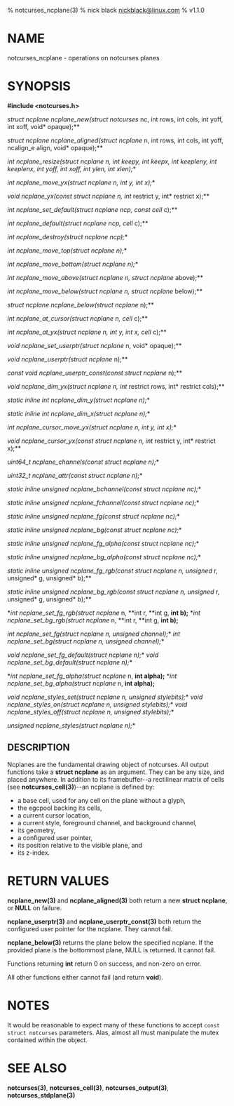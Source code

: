 % notcurses_ncplane(3)
% nick black <nickblack@linux.com>
% v1.1.0

# NAME

notcurses_ncplane - operations on notcurses planes

# SYNOPSIS

**#include <notcurses.h>**

**struct ncplane* ncplane_new(struct notcurses* nc, int rows, int cols, int yoff, int xoff, void* opaque);**

**struct ncplane* ncplane_aligned(struct ncplane* n, int rows, int cols, int yoff, ncalign_e align, void* opaque);**

**int ncplane_resize(struct ncplane* n, int keepy, int keepx, int keepleny, int keeplenx, int yoff, int xoff, int ylen, int xlen);**

**int ncplane_move_yx(struct ncplane* n, int y, int x);**

**void ncplane_yx(const struct ncplane* n, int* restrict y, int* restrict x);**

**int ncplane_set_default(struct ncplane* ncp, const cell* c);**

**int ncplane_default(struct ncplane* ncp, cell* c);**

**int ncplane_destroy(struct ncplane* ncp);**

**int ncplane_move_top(struct ncplane* n);**

**int ncplane_move_bottom(struct ncplane* n);**

**int ncplane_move_above(struct ncplane* n, struct ncplane* above);**

**int ncplane_move_below(struct ncplane* n, struct ncplane* below);**

**struct ncplane* ncplane_below(struct ncplane* n);**

**int ncplane_at_cursor(struct ncplane* n, cell* c);**

**int ncplane_at_yx(struct ncplane* n, int y, int x, cell* c);**

**void* ncplane_set_userptr(struct ncplane* n, void* opaque);**

**void* ncplane_userptr(struct ncplane* n);**

**const void* ncplane_userptr_const(const struct ncplane* n);**

**void ncplane_dim_yx(struct ncplane* n, int* restrict rows, int* restrict cols);**

**static inline int ncplane_dim_y(struct ncplane* n);**

**static inline int ncplane_dim_x(struct ncplane* n);**

**int ncplane_cursor_move_yx(struct ncplane* n, int y, int x);**

**void ncplane_cursor_yx(const struct ncplane* n, int* restrict y, int* restrict x);**

**uint64_t ncplane_channels(const struct ncplane* n);**

**uint32_t ncplane_attr(const struct ncplane* n);**

**static inline unsigned ncplane_bchannel(const struct ncplane* nc);**

**static inline unsigned ncplane_fchannel(const struct ncplane* nc);**

**static inline unsigned ncplane_fg(const struct ncplane* nc);**

**static inline unsigned ncplane_bg(const struct ncplane* nc);**

**static inline unsigned ncplane_fg_alpha(const struct ncplane* nc);**

**static inline unsigned ncplane_bg_alpha(const struct ncplane* nc);**

**static inline unsigned ncplane_fg_rgb(const struct ncplane* n, unsigned* r, unsigned* g, unsigned* b);**

**static inline unsigned ncplane_bg_rgb(const struct ncplane* n, unsigned* r, unsigned* g, unsigned* b);**

**int ncplane_set_fg_rgb(struct ncplane* n, **int r, **int g, **int b);**
**int ncplane_set_bg_rgb(struct ncplane* n, **int r, **int g, **int b);**

**int ncplane_set_fg(struct ncplane* n, unsigned channel);**
**int ncplane_set_bg(struct ncplane* n, unsigned channel);**

**void ncplane_set_fg_default(struct ncplane* n);**
**void ncplane_set_bg_default(struct ncplane* n);**

**int ncplane_set_fg_alpha(struct ncplane* n, **int alpha);**
**int ncplane_set_bg_alpha(struct ncplane* n, **int alpha);**

**void ncplane_styles_set(struct ncplane* n, unsigned stylebits);**
**void ncplane_styles_on(struct ncplane* n, unsigned stylebits);**
**void ncplane_styles_off(struct ncplane* n, unsigned stylebits);**

**unsigned ncplane_styles(struct ncplane* n);**

## DESCRIPTION

Ncplanes are the fundamental drawing object of notcurses. All output functions
take a **struct ncplane** as an argument. They can be any size, and placed
anywhere. In addition to its framebuffer--a rectilinear matrix of cells
(see **notcurses_cell(3)**)--an ncplane is defined by:

* a base cell, used for any cell on the plane without a glyph,
* the egcpool backing its cells,
* a current cursor location,
* a current style, foreground channel, and background channel,
* its geometry,
* a configured user pointer,
* its position relative to the visible plane, and
* its z-index.

# RETURN VALUES

**ncplane_new(3)** and **ncplane_aligned(3)** both return a new **struct ncplane**, or
**NULL** on failure.

**ncplane_userptr(3)** and **ncplane_userptr_const(3)** both return the configured user
pointer for the ncplane. They cannot fail.

**ncplane_below(3)** returns the plane below the specified ncplane. If the provided
plane is the bottommost plane, NULL is returned. It cannot fail.

Functions returning **int** return 0 on success, and non-zero on error.

All other functions either cannot fail (and return **void**).

# NOTES

It would be reasonable to expect many of these functions to accept `const struct notcurses`
parameters. Alas, almost all must manipulate the mutex contained within the object.

# SEE ALSO

**notcurses(3)**, **notcurses_cell(3)**, **notcurses_output(3)**,
**notcurses_stdplane(3)**
